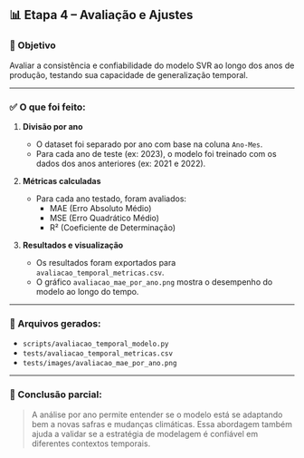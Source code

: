 ## 📊 Etapa 4 – Avaliação e Ajustes

### 🎯 Objetivo
Avaliar a consistência e confiabilidade do modelo SVR ao longo dos anos de produção, testando sua capacidade de generalização temporal.

---

### ✅ O que foi feito:

1. **Divisão por ano**
   - O dataset foi separado por ano com base na coluna `Ano-Mes`.
   - Para cada ano de teste (ex: 2023), o modelo foi treinado com os dados dos anos anteriores (ex: 2021 e 2022).

2. **Métricas calculadas**
   - Para cada ano testado, foram avaliados:
     - MAE (Erro Absoluto Médio)
     - MSE (Erro Quadrático Médio)
     - R² (Coeficiente de Determinação)

3. **Resultados e visualização**
   - Os resultados foram exportados para `avaliacao_temporal_metricas.csv`.
   - O gráfico `avaliacao_mae_por_ano.png` mostra o desempenho do modelo ao longo do tempo.

---

### 📁 Arquivos gerados:
- `scripts/avaliacao_temporal_modelo.py`
- `tests/avaliacao_temporal_metricas.csv`
- `tests/images/avaliacao_mae_por_ano.png`

---

### 🧠 Conclusão parcial:
> A análise por ano permite entender se o modelo está se adaptando bem a novas safras e mudanças climáticas. Essa abordagem também ajuda a validar se a estratégia de modelagem é confiável em diferentes contextos temporais.
